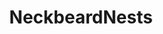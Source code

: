 ---
title: NeckbeardNests
crosslinks:
- declutter
- ICleanedMyRoom
- WTF
- lego
- trashy
- hitanimals
- glassine
- cosplaygirls
- dontfuckingsayit
- RedLetterMedia
- Tendies
- AFL
- oversharing
- doctorsthatgame
- Ooer
- curledfeetsies
- meirl
- whiteknighting
- ImaginaryInteriors
- copypasta
---